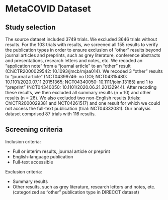 
<!-- README.md is generated from README.Rmd. Please edit that file -->

# MetaCOVID Dataset

## Study selection

The source dataset included 3749 trials. We excluded 3646 trials without
results. For the 103 trials with results, we screened all 155 results to
verify the publication types in order to ensure exclusion of “other”
results beyond journal articles and preprints, such as grey literature,
conference abstracts and presentations, research letters and notes, etc.
We recoded an “application note” from a “journal article” to an “other”
result (ChiCTR2000029542: 10.1093/jmcb/mjaa014). We recoded 3 “other”
results to “journal article” (NCT04399746: no DOI; NCT04315480:
10.1101/2020.07.11.20151365; NCT04340050: 10.1111/joim.13185) and 1 to
“preprint” (NCT04340050: 10.1101/2020.06.21.20132944). After recoding
these results, we then excluded all summary results (n = 10) and other
results (n = 26). We also excluded two non-English results (trials:
ChiCTR2000029381 and NCT04261517) and one result for which we could not
access the full-text publication (trial: NCT04332081). Our analysis
dataset comprised 87 trials with 116 results.

## Screening criteria

Inclusion criteria:

-   Full or interim results, journal article or preprint
-   English-language publication
-   Full-text accessible

Exclusion criteria:

-   Summary results
-   Other results, such as grey literature, research letters and notes,
    etc. (categorized as “other” publication type in DIRECCT dataset)
